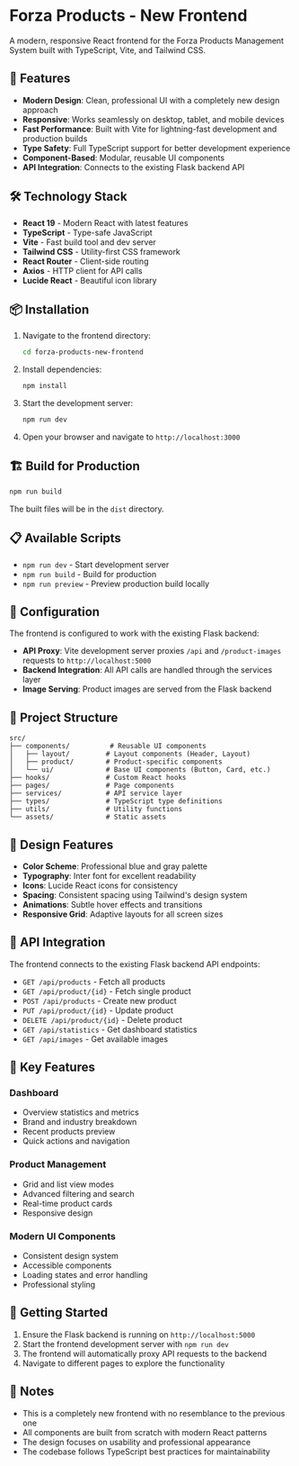 # Forza Products - New Frontend

A modern, responsive React frontend for the Forza Products Management System built with TypeScript, Vite, and Tailwind CSS.

## 🚀 Features

- **Modern Design**: Clean, professional UI with a completely new design approach
- **Responsive**: Works seamlessly on desktop, tablet, and mobile devices
- **Fast Performance**: Built with Vite for lightning-fast development and production builds
- **Type Safety**: Full TypeScript support for better development experience
- **Component-Based**: Modular, reusable UI components
- **API Integration**: Connects to the existing Flask backend API

## 🛠 Technology Stack

- **React 19** - Modern React with latest features
- **TypeScript** - Type-safe JavaScript
- **Vite** - Fast build tool and dev server
- **Tailwind CSS** - Utility-first CSS framework
- **React Router** - Client-side routing
- **Axios** - HTTP client for API calls
- **Lucide React** - Beautiful icon library

## 📦 Installation

1. Navigate to the frontend directory:
   ```bash
   cd forza-products-new-frontend
   ```

2. Install dependencies:
   ```bash
   npm install
   ```

3. Start the development server:
   ```bash
   npm run dev
   ```

4. Open your browser and navigate to `http://localhost:3000`

## 🏗 Build for Production

```bash
npm run build
```

The built files will be in the `dist` directory.

## 📋 Available Scripts

- `npm run dev` - Start development server
- `npm run build` - Build for production
- `npm run preview` - Preview production build locally

## 🔧 Configuration

The frontend is configured to work with the existing Flask backend:

- **API Proxy**: Vite development server proxies `/api` and `/product-images` requests to `http://localhost:5000`
- **Backend Integration**: All API calls are handled through the services layer
- **Image Serving**: Product images are served from the Flask backend

## 📁 Project Structure

```
src/
├── components/          # Reusable UI components
│   ├── layout/         # Layout components (Header, Layout)
│   ├── product/        # Product-specific components
│   └── ui/             # Base UI components (Button, Card, etc.)
├── hooks/              # Custom React hooks
├── pages/              # Page components
├── services/           # API service layer
├── types/              # TypeScript type definitions
├── utils/              # Utility functions
└── assets/             # Static assets
```

## 🎨 Design Features

- **Color Scheme**: Professional blue and gray palette
- **Typography**: Inter font for excellent readability
- **Icons**: Lucide React icons for consistency
- **Spacing**: Consistent spacing using Tailwind's design system
- **Animations**: Subtle hover effects and transitions
- **Responsive Grid**: Adaptive layouts for all screen sizes

## 🔌 API Integration

The frontend connects to the existing Flask backend API endpoints:

- `GET /api/products` - Fetch all products
- `GET /api/product/{id}` - Fetch single product
- `POST /api/products` - Create new product
- `PUT /api/product/{id}` - Update product
- `DELETE /api/product/{id}` - Delete product
- `GET /api/statistics` - Get dashboard statistics
- `GET /api/images` - Get available images

## 🌟 Key Features

### Dashboard
- Overview statistics and metrics
- Brand and industry breakdown
- Recent products preview
- Quick actions and navigation

### Product Management
- Grid and list view modes
- Advanced filtering and search
- Real-time product cards
- Responsive design

### Modern UI Components
- Consistent design system
- Accessible components
- Loading states and error handling
- Professional styling

## 🚀 Getting Started

1. Ensure the Flask backend is running on `http://localhost:5000`
2. Start the frontend development server with `npm run dev`
3. The frontend will automatically proxy API requests to the backend
4. Navigate to different pages to explore the functionality

## 📝 Notes

- This is a completely new frontend with no resemblance to the previous one
- All components are built from scratch with modern React patterns
- The design focuses on usability and professional appearance
- The codebase follows TypeScript best practices for maintainability
